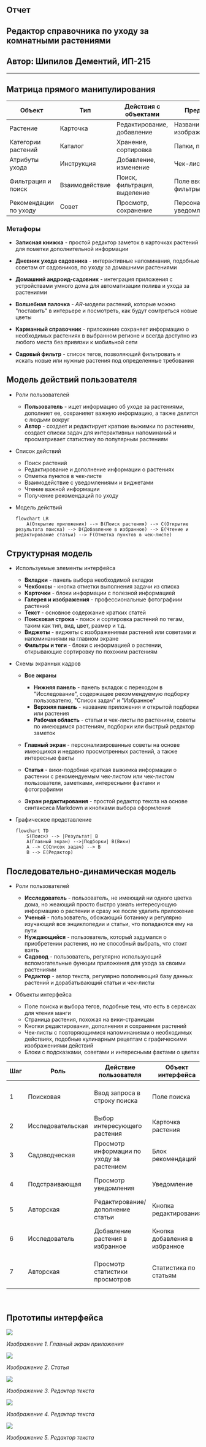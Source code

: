 ## **Отчет**

## Редактор справочника по уходу за комнатными растениями

## Автор: Шипилов Дементий, ИП-215

---

## Матрица прямого манипулирования

| Объект | Тип | Действия с объектами | Представление |
| --- | --- | --- | --- |
| Растение | Карточка | Редактирование, добавление | Название, текст, изображения |
| Категории растений | Каталог | Хранение, сортировка | Папки, подборки |
| Атрибуты ухода | Инструкция | Добавление, изменение | Чек-лист |
| Фильтрация и поиск | Взаимодействие | Поиск, фильтрация, выделение | Поле ввода, теги, фильтры |
| Рекомендации по уходу | Совет | Просмотр, сохранение | Персонализированные уведомления |

### Метафоры

- **Записная книжка** - простой редактор заметок в карточках растений для пометки дополнительной информации

- **Дневник ухода садовника** - интерактивные напоминания, подобные советам от садовников, по уходу за домашними растениями

- **Домашний андроид-садовник** - интеграция приложения с устройствами умного дома для автоматизации полива и ухода за растениями

- **Волшебная палочка** - *AR*-модели растений, которые можно "поставить" в интерьере и посмотреть, как будут сомтреться новые цветы

- **Карманный справочник** - приложение сохраняет информацию о необходимых растениях в выбранном регионе и всегда доступно из любого места без привязки к мобильной сети

- **Садовый фильтр** - список тегов, позволяющий фильтровать и искать новые или нужные растения под определенные требования

## Модель действий пользователя

- Роли пользователей

    - **Пользователь** - ищет информацию об уходе за растениями, дополниет ее, сохранияет важную информацию, а также делится с людьми вокруг
    - **Автор** - создает и редактирует краткие выжимки по растениям, создает списки задач для интерактивных напоминаний и просматривает статистику по популярным растениям

- Список действий

    - Поиск растений
    - Редактирование и дополнение информации о растениях
    - Отметка пунктов в чек-листе
    - Взаимодействие с уведомлениями и виджетами
    - Чтение важной информации
    - Получение рекомендаций по уходу

- Модель действий

    ``` mermaid
    flowchart LR
        A(Открытие приложения) --> B(Поиск растения) --> C(Открытие результата поиска) --> D(Добавление в избранное) --> E(Чтение и редактирование статьи) --> F(Отметка пунктов в чек-листе)
    ```

## Структурная модель

- Используемые элементы интерфейса

    - **Вкладки** - панель выбора необходимой вкладки
    - **Чекбоксы** - кнопка отметки выполнения задачи из списка
    - **Карточки** - блоки информации с полезной информацией
    - **Галерея и изображения** - профессиональные фотографиии растений
    - **Текст** - основное содержание кратких статей
    - **Поисковая строка** - поиск и сортировка растений по тегам, таким как тип, вид, цвет, размер и т.д.
    - **Виджеты** - виджеты с изображениями растений или советами и напоминаниями на главном экране
    - **Фильтры и теги** - блоки с информацией о растении, открывающие сортировку по похожим растениям

- Схемы экранных кадров

    - **Все экраны**

        - **Нижняя панель** - панель вкладок с переходом в "Исследование", содержащее рекоммендуемую подборку пользователю, "Список задач" и "Избранное"
        - **Верхняя панель** - название приложения и открытой подборки или растения
        - **Рабочая область** - статьи и чек-листы по растениям, советы по имеющимся растениям, подборки или быстрый редактор заметок

    - **Главный экран** - персонализированные советы на основе имеющихся и недавно просмотренных растений, а также интересные факты

    - **Статья** - вики-подобная краткая выжимка информации о растении с рекомендуемым чек-листом или чек-листом пользователя, заметками, интересными фактами и фотографиями

    - **Экран редактирования** - простой редактор текста на основе синтаксиса Markdown и кнопками выбора оформления

- Графическое представление

    ```mermaid
    flowchart TD
        S(Поиск) --> |Результат| B
        A(Главный экран) -->|Подборки| B(Вики)
        A --> C(Список задач) --> B
        B --> E(Редактор)
    ```

## Последовательно-динамическая модель 

- Роли пользователей

    - **Исследователь** - пользователь, не имеющий ни одного цветка дома, но жеающий просто быстро узнать интересующую информацию о растении и сразу же после удалить приложение
    - **Ученый** - пользователь, обожающий ботанику и регулярно изучающий все энциклопедии и статьи, что попадаются ему на пути
    - **Нуждающийся** - пользователь, который задумался о приобретении растения, но не способный выбрать, что стоит взять
    - **Садовод** - пользователь, регулярно использующий вспомогательные функции приложения для ухода за своими растениями
    - **Редактор** - автор текста, регулярно пополняющий базу данных растений и дорабатывающий статьи и чек-листы

- Объекты интерфейса

    - Поле поиска и выбора тегов, подобные тем, что есть в сервисах для чтения манги
    - Страница растения, похожая на вики-страницам
    - Кнопки редактирования, дополнения и сохранения растений
    - Чек-листы с повторяющимися напоминаниями о необходимых действиях, подобные кулинарным рецептам с графическими изображениями действий
    - Блоки с подсказками, советами и интересными фактами о цветах

| Шаг | Роль | Действие пользователя | Объект интерфейса | Реакция системы | Результат |
| --- | --- | --- | --- | --- | --- |
| 1 | Поисковая | Ввод запроса в строку поиска | Поле поиска | Система фильтрует растения и подборки | Список отфильтрованных растений |
| 2 | Исследовательская | Выбор интересующего растения | Карточка растения | Открывается информация о растении | Отображение вики-страницы растения |
| 3 | Садоводческая | Просмотр информации по уходу за растением | Блок рекомендаций | Система отображает советы по уходу | Персонализированные рекомендации |
| 4 | Подстраивающая | Просмотр уведомления | Уведомление | Система отображает уведомление | Напоминание о действии по уходу |
| 5 | Авторская | Редактирование/дополнение статьи | Кнопка редактирования | Открывается окно редактора | Внесение изменений в статью |
| 6 | Исследователь | Добавление растения в избранное | Кнопка добавления в избранное | Система сохраняет растение в списке | Растение добавлено в избранное |
| 7 | Авторская | Просмотр статистики просмотров | Статистика по статьям | Система показывает количество просмотров	| Автор видит аналитику по растениям |

</br>

## Прототипы интерфейса

![](images/1.png)

*Изображение 1. Главный экран приложения*

![](images/2.png)

*Изображение 2. Статья*

![](images/3.png)

*Изображение 3. Редактор текста*

![](images/4.png)

*Изображение 4. Редактор текста*

![](images/5.png)

*Изображение 5. Редактор текста*
